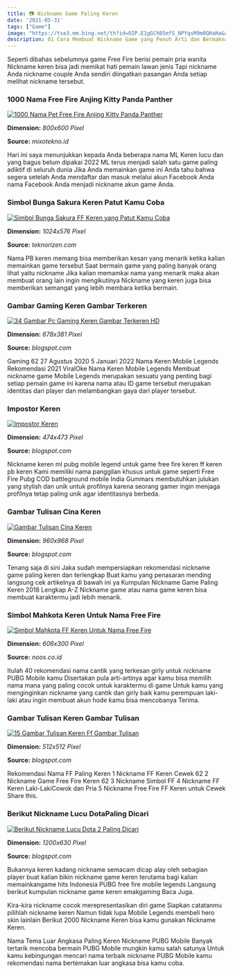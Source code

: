 ```yaml
---
title: 📷 Nickname Game Paling Keren
date: '2021-05-31'
tags: ["Game"]
image: "https://tse3.mm.bing.net/th?id=OIP.E1gGChB5mfS_NPYqsM9m0QHaHa&amp;pid=15.1"
description: 01 Cara Membuat Nickname Game yang Penuh Arti dan Bermakna 1 Nama ML Dengan Singkatan Nama 2 Nama ML Dengan Kata Serapan Bahasa Inggris 3 Nama ML Dengan Meng
---
```




Seperti dibahas sebelumnya game Free Fire berisi pemain pria wanita Nickname keren bisa jadi memikat hati pemain lawan jenis Tapi nickname Anda nickname couple Anda sendiri diingatkan pasangan Anda setiap melihat nickname tersebut.



### 1000 Nama Free Fire Anjing Kitty Panda Panther 

[![1000 Nama Pet Free Fire Anjing Kitty Panda Panther ](https://mixotekno.id/wp-content/uploads/2020/01/NAMA-PET-FREE-FIRE-KEREN.jpg)](https://mixotekno.id/wp-content/uploads/2020/01/NAMA-PET-FREE-FIRE-KEREN.jpg)


**Dimension:** _800x600 Pixel_ 

**Source:** _mixotekno.id_ 


Hari ini saya menunjukkan kepada Anda beberapa nama ML Keren lucu dan yang bagus belum dipakai 2022 ML terus menjadi salah satu game paling adiktif di seluruh dunia Jika Anda memainkan game ini Anda tahu bahwa segera setelah Anda mendaftar dan masuk melalui akun Facebook Anda nama Facebook Anda menjadi nickname akun game Anda.


### Simbol Bunga Sakura Keren Patut Kamu Coba 

[![Simbol Bunga Sakura FF Keren yang Patut Kamu Coba ](https://www.teknorizen.com/wp-content/uploads/2021/03/simbol-bunga-sakura-ff-keren-1024x576.jpg)](https://www.teknorizen.com/wp-content/uploads/2021/03/simbol-bunga-sakura-ff-keren-1024x576.jpg)


**Dimension:** _1024x576 Pixel_ 

**Source:** _teknorizen.com_ 


Nama PB keren memang bisa memberikan kesan yang menarik ketika kalian memainkan game tersebut Saat bermain game yang paling banyak orang lihat yaitu nickname Jika kalian memamkai nama yang menarik maka akan membuat orang lain ingin mengikutinya Nickname yang keren juga bisa memberikan semangat yang lebih membara ketika bermain.


### Gambar Gaming Keren Gambar Terkeren

[![34 Gambar Pc Gaming Keren  Gambar Terkeren HD](https://4.bp.blogspot.com/-Vg0khl9xF04/W4jld-E40CI/AAAAAAAAADw/y1qx9FnHeesXPLGuDsCi07H0a0H6gocdACLcBGAs/s1600/stateofpcgaming-678x381.jpg)](https://4.bp.blogspot.com/-Vg0khl9xF04/W4jld-E40CI/AAAAAAAAADw/y1qx9FnHeesXPLGuDsCi07H0a0H6gocdACLcBGAs/s1600/stateofpcgaming-678x381.jpg)


**Dimension:** _678x381 Pixel_ 

**Source:** _blogspot.com_ 


Gaming 62 27 Agustus 2020 5 Januari 2022 Nama Keren Mobile Legends Rekomendasi 2021 ViralOke Nama Keren Mobile Legends Membuat nickname game Mobile Legends merupakan sesuatu yang penting bagi setiap pemain game ini karena nama atau ID game tersebut merupakan identitas dari player dan melambangkan gaya dari player tersebut.


### Impostor Keren

[![Impostor Keren](https://i.pinimg.com/474x/90/0b/c9/900bc906195e2eba3075ef2adbeaa249--cute-puns-funny-puns.jpg)](https://i.pinimg.com/474x/90/0b/c9/900bc906195e2eba3075ef2adbeaa249--cute-puns-funny-puns.jpg)


**Dimension:** _474x473 Pixel_ 

**Source:** _blogspot.com_ 


Nickname keren ml pubg mobile legend untuk game free fire keren ff keren pb keren Kami memiliki nama panggilan khusus untuk game seperti Free Fire Pubg COD battleground mobile India Gummars membutuhkan julukan yang stylish dan unik untuk profilnya karena seorang gamer ingin menjaga profilnya tetap paling unik agar identitasnya berbeda.


### Gambar Tulisan Cina Keren

[![Gambar Tulisan Cina Keren](https://id-test-11.slatic.net/p/7a1cc7365f5e24d430325408bfd6495d.jpg)](https://id-test-11.slatic.net/p/7a1cc7365f5e24d430325408bfd6495d.jpg)


**Dimension:** _960x968 Pixel_ 

**Source:** _blogspot.com_ 


Tenang saja di sini Jaka sudah mempersiapkan rekomendasi nickname game paling keren dan terlengkap Buat kamu yang penasaran mending langsung cek artikelnya di bawah ini ya Kumpulan Nickname Game Paling Keren 2018 Lengkap A-Z Nickname game atau nama game keren bisa membuat karaktermu jadi lebih menarik.


### Simbol Mahkota Keren Untuk Nama Free Fire

[![Simbol Mahkota FF Keren Untuk Nama Free Fire](https://www.noos.co.id/wp-content/uploads/2021/03/Simbol-Mahkota-FF-Keren-Untuk-Nama-Free-Fire.jpg)](https://www.noos.co.id/wp-content/uploads/2021/03/Simbol-Mahkota-FF-Keren-Untuk-Nama-Free-Fire.jpg)


**Dimension:** _606x300 Pixel_ 

**Source:** _noos.co.id_ 


Itulah 40 rekomendasi nama cantik yang terkesan girly untuk nickname PUBG Mobile kamu Disertakan pula arti-artinya agar kamu bisa memilih nama mana yang paling cocok untuk karaktermu di game Untuk kamu yang menginginkan nickname yang cantik dan girly baik kamu perempuan laki-laki atau ingin membuat akun hode kamu bisa mencobanya Terima.


### Gambar Tulisan Keren Gambar Tulisan

[![15 Gambar Tulisan Keren Ff  Gambar Tulisan](https://lh3.googleusercontent.com/f9KGjionhmm2sfVba0p43uLQ1_BZt-WcHPRWkkc1Icu6X4uYvdEK62sY24sj9aMfuQ)](https://lh3.googleusercontent.com/f9KGjionhmm2sfVba0p43uLQ1_BZt-WcHPRWkkc1Icu6X4uYvdEK62sY24sj9aMfuQ)


**Dimension:** _512x512 Pixel_ 

**Source:** _blogspot.com_ 


Rekomendasi Nama FF Paling Keren 1 Nickname FF Keren Cewek 62 2 Nickname Game Free Fire Keren 62 3 Nickname Simbol FF 4 Nickname FF Keren Laki-LakiCowok dan Pria 5 Nickname Free Fire FF Keren untuk Cewek Share this.


### Berikut Nickname Lucu DotaPaling Dicari

[![Berikut Nickname Lucu Dota 2 Paling Dicari](https://dtf.ru/cover/fb/c/62770/1565144709/cover.jpg)](https://dtf.ru/cover/fb/c/62770/1565144709/cover.jpg)


**Dimension:** _1200x630 Pixel_ 

**Source:** _blogspot.com_ 



Bukannya keren kadang nickname semacam dicap alay oleh sebagian player buat kalian bikin nickname game keren terutama bagi kalian memainkangame hits Indonesia PUBG free fire mobile legends Langsung berikut kumpulan nickname game keren emakgaming Baca Juga.


Kira-kira nickname cocok merepresentasikan diri game Siapkan catatanmu pilihlah nickname keren Namun tidak lupa Mobile Legends membeli hero skin lainlain Berikut 2000 Nickname Keren bisa kamu gunakan Nickname Keren.


Nama Tema Luar Angkasa Paling Keren Nickname PUBG Mobile Banyak tertarik mencoba bermain PUBG Mobile mungkin kamu salah satunya Untuk kamu kebingungan mencari nama terbaik nickname PUBG Mobile kamu rekomendasi nama bertemakan luar angkasa bisa kamu coba.




